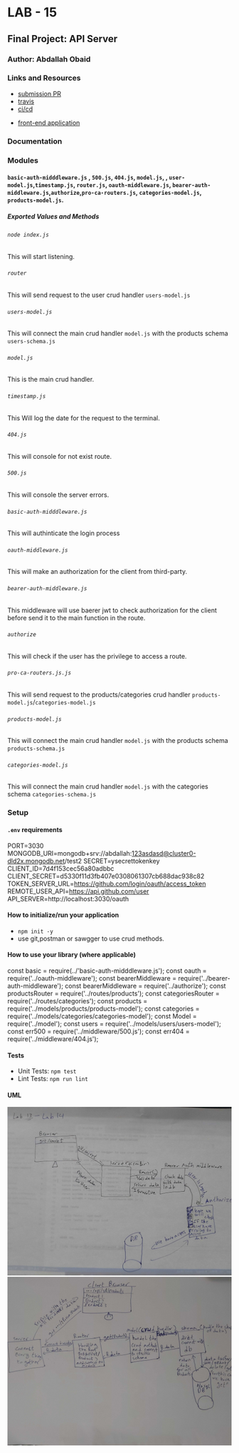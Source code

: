 # LAB - 15
<!-- ## Project: Project Name Here -->
## Final Project: API Server

### Author: Abdallah Obaid

### Links and Resources

* [submission PR](https://github.com/Abdallah-401-advanced-javascript/authenticated-api-server/pull/1)
* [travis](https://github.com/Abdallah-401-advanced-javascript/authenticated-api-server/pull/1/checks?check_run_id=768835818)
* [ci/cd](https://github.com/Abdallah-401-advanced-javascript/authenticated-api-server/pull/1/checks?check_run_id=768836287)
<!-- - [back-end server url](http://xyz.com) (when applicable) -->
* [front-end application](https://final-project-api-server.herokuapp.com/) 

### Documentation
<!-- * [jsdoc](https://abdallah-lab-00.herokuapp.com/docs/) -->
<!-- * [swagger](https://app.swaggerhub.com/apis/AbdallahObaid/class-06/0.1)  -->

### Modules
#### `basic-auth-midddleware.js` , `500.js`, `404.js`, `model.js`, , `user-model.js`,`timestamp.js`, `router.js`, `oauth-middleware.js`, `bearer-auth-middleware.js`,`authorize`,`pro-ca-routers.js`, `categories-model.js`, `products-model.js`.
##### Exported Values and Methods

###### `node index.js `
This will start listening.
###### `router`
This will send request to the user crud handler `users-model.js`
###### `users-model.js`
This will connect the main crud handler `model.js` with the products schema `users-schema.js`
###### `model.js`
This is the main crud handler.
###### `timestamp.js`
This Will log the date for the request to the terminal. 
###### `404.js`
This will console for not exist route.
###### `500.js`
This will console the server errors.
###### `basic-auth-midddleware.js`
This will authinticate the login process
###### `oauth-middleware.js`
This will make an authorization for the client from third-party.
###### `bearer-auth-middleware.js`
This middleware will use baerer jwt to check authorization for the client before send it to the main function in the route.
###### `authorize`
This will check if the user has the privilege to access a route.
###### `pro-ca-routers.js.js`
This will send request to the products/categories crud handler `products-model.js`/`categories-model.js`
###### `products-model.js`
This will connect the main crud handler `model.js` with the products schema `products-schema.js`
###### `categories-model.js`
This will connect the main crud handler `model.js` with the categories schema `categories-schema.js`

### Setup

#### `.env` requirements 
PORT=3030
MONGODB_URI=mongodb+srv://abdallah:123asdasd@cluster0-dld2x.mongodb.net/test2
SECRET=ysecrettokenkey
CLIENT_ID=7d4f153cec56a80adbbc
CLIENT_SECRET=d5330f11d3fb407e0308061307cb688dac938c82
TOKEN_SERVER_URL=https://github.com/login/oauth/access_token
REMOTE_USER_API=https://api.github.com/user
API_SERVER=http://localhost:3030/oauth


#### How to initialize/run your application 

* `npm init -y`
*  use git,postman or sawgger to use crud methods.

#### How to use your library (where applicable)
<!-- * use const lib=require('lib') -->
const basic = require(../'basic-auth-midddleware.js');
const oauth = require('../oauth-middleware');
const bearerMiddleware = require('../bearer-auth-middleware');
const bearerMiddleware = require('../authorize');
const productsRouter = require('../routes/products');
const categoriesRouter = require('../routes/categories');
const products = require('../models/products/products-model');
const categories = require('../models/categories/categories-model');
const Model = require('../model');
const users = require('../models/users/users-model');
const err500 = require('../middleware/500.js');
const err404 = require('../middleware/404.js');

#### Tests

* Unit Tests: `npm test`
* Lint Tests: `npm run lint`

<!-- Incomplete Tests: -->

#### UML

![UML Diagram](whiteboardclass14.jpg)
![UML Diagram](whiteboardclass09.jpg)